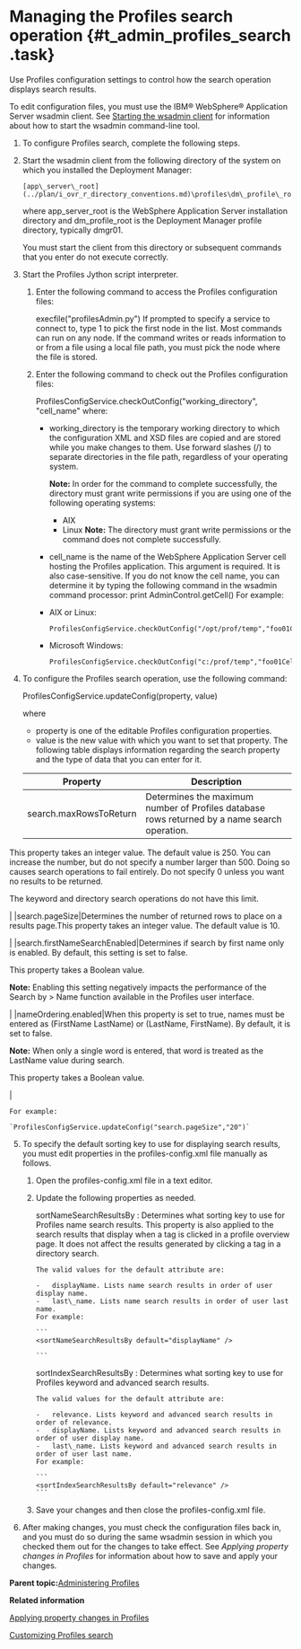 # Managing the Profiles search operation {#t_admin_profiles_search .task}

Use Profiles configuration settings to control how the search operation displays search results.

To edit configuration files, you must use the IBM® WebSphere® Application Server wsadmin client. See [Starting the wsadmin client](t_admin_wsadmin_starting.md) for information about how to start the wsadmin command-line tool.

1.  To configure Profiles search, complete the following steps.
2.  Start the wsadmin client from the following directory of the system on which you installed the Deployment Manager:

    ```
    [app\_server\_root](../plan/i_ovr_r_directory_conventions.md)\profiles\dm\_profile\_root\bin
    ```

    where app\_server\_root is the WebSphere Application Server installation directory and dm\_profile\_root is the Deployment Manager profile directory, typically dmgr01.

    You must start the client from this directory or subsequent commands that you enter do not execute correctly.

3.  Start the Profiles Jython script interpreter.

    1.  Enter the following command to access the Profiles configuration files:

        execfile\("profilesAdmin.py"\) If prompted to specify a service to connect to, type 1 to pick the first node in the list. Most commands can run on any node. If the command writes or reads information to or from a file using a local file path, you must pick the node where the file is stored.

    2.  Enter the following command to check out the Profiles configuration files:

        ProfilesConfigService.checkOutConfig\("working\_directory", "cell\_name" where:

        -   working\_directory is the temporary working directory to which the configuration XML and XSD files are copied and are stored while you make changes to them. Use forward slashes \(/\) to separate directories in the file path, regardless of your operating system.

            **Note:** In order for the command to complete successfully, the directory must grant write permissions if you are using one of the following operating systems:

            -   AIX
            -   Linux
            **Note:** The directory must grant write permissions or the command does not complete successfully.

        -   cell\_name is the name of the WebSphere Application Server cell hosting the Profiles application. This argument is required. It is also case-sensitive. If you do not know the cell name, you can determine it by typing the following command in the wsadmin command processor: print AdminControl.getCell\(\)
        For example:

        -   AIX or Linux:

            ```
            ProfilesConfigService.checkOutConfig("/opt/prof/temp","foo01Cell01")
            ```

        -   Microsoft Windows:

            ```
            ProfilesConfigService.checkOutConfig("c:/prof/temp","foo01Cell01")
            ```

4.  To configure the Profiles search operation, use the following command:

    ProfilesConfigService.updateConfig\(property, value\)

    where

    -   property is one of the editable Profiles configuration properties.
    -   value is the new value with which you want to set that property.
    The following table displays information regarding the search property and the type of data that you can enter for it.

    |Property|Description|
    |--------|-----------|
    |search.maxRowsToReturn|Determines the maximum number of Profiles database rows returned by a name search operation.

This property takes an integer value. The default value is 250. You can increase the number, but do not specify a number larger than 500. Doing so causes search operations to fail entirely. Do not specify 0 unless you want no results to be returned.

The keyword and directory search operations do not have this limit.

|
    |search.pageSize|Determines the number of returned rows to place on a results page.This property takes an integer value. The default value is 10.

|
    |search.firstNameSearchEnabled|Determines if search by first name only is enabled. By default, this setting is set to false.

This property takes a Boolean value.

**Note:** Enabling this setting negatively impacts the performance of the Search by \> Name function available in the Profiles user interface.

|
    |nameOrdering.enabled|When this property is set to true, names must be entered as \(FirstName LastName\) or \(LastName, FirstName\). By default, it is set to false.

**Note:** When only a single word is entered, that word is treated as the LastName value during search.

This property takes a Boolean value.

|

    For example:

    `ProfilesConfigService.updateConfig("search.pageSize","20")`

5.  To specify the default sorting key to use for displaying search results, you must edit properties in the profiles-config.xml file manually as follows.

    1.  Open the profiles-config.xml file in a text editor.

    2.  Update the following properties as needed.

        sortNameSearchResultsBy
        :   Determines what sorting key to use for Profiles name search results. This property is also applied to the search results that display when a tag is clicked in a profile overview page. It does not affect the results generated by clicking a tag in a directory search.

            The valid values for the default attribute are:

            -   displayName. Lists name search results in order of user display name.
            -   last\_name. Lists name search results in order of user last name.
            For example:

            ```
            <sortNameSearchResultsBy default="displayName" />
            
            ```

        sortIndexSearchResultsBy
        :   Determines what sorting key to use for Profiles keyword and advanced search results.

            The valid values for the default attribute are:

            -   relevance. Lists keyword and advanced search results in order of relevance.
            -   displayName. Lists keyword and advanced search results in order of user display name.
            -   last\_name. Lists keyword and advanced search results in order of user last name.
            For example:

            ```
            <sortIndexSearchResultsBy default="relevance" />
            ```

    3.  Save your changes and then close the profiles-config.xml file.

6.  After making changes, you must check the configuration files back in, and you must do so during the same wsadmin session in which you checked them out for the changes to take effect. See *Applying property changes in Profiles* for information about how to save and apply your changes.


**Parent topic:**[Administering Profiles](../admin/c_admin_profiles_intro.md)

**Related information**  


[Applying property changes in Profiles](../admin/t_admin_profiles_save_changes.md)

[Customizing Profiles search](../customize/c_admin_profiles_adv_search.md)

